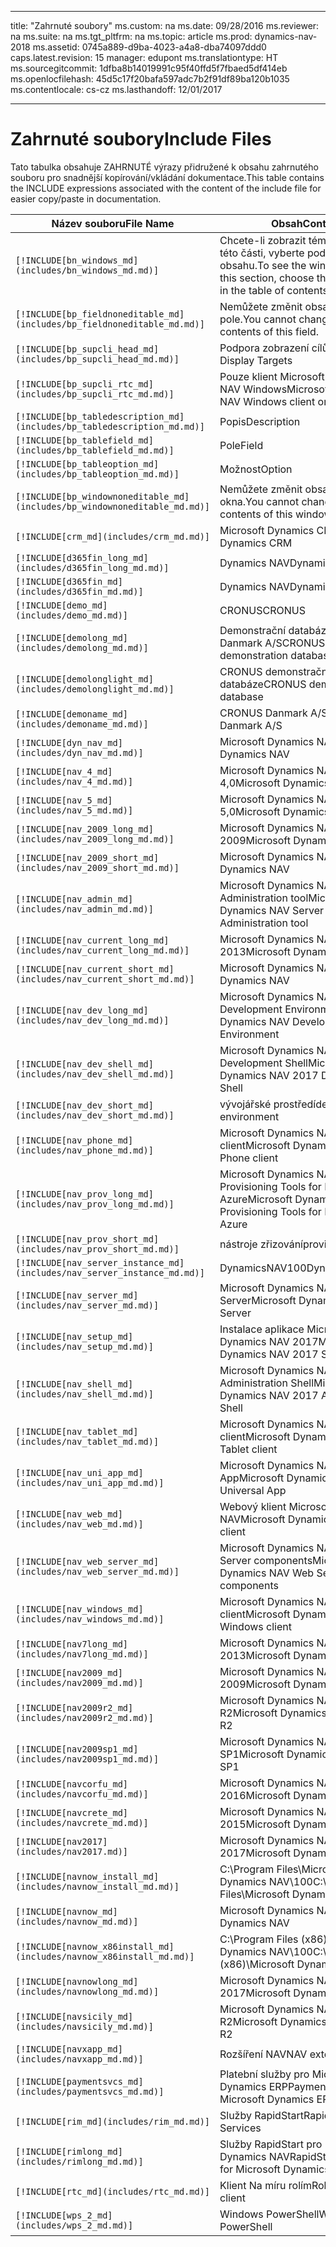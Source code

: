 
---
title: "Zahrnuté soubory"
ms.custom: na
ms.date: 09/28/2016
ms.reviewer: na
ms.suite: na
ms.tgt_pltfrm: na
ms.topic: article
ms.prod: dynamics-nav-2018
ms.assetid: 0745a889-d9ba-4023-a4a8-dba74097ddd0
caps.latest.revision: 15
manager: edupont
ms.translationtype: HT
ms.sourcegitcommit: 1dfba8b14019991c95f40ffd5f7fbaed5df414eb
ms.openlocfilehash: 45d5c17f20bafa597adc7b2f91df89ba120b1035
ms.contentlocale: cs-cz
ms.lasthandoff: 12/01/2017

---

# <a name="include-files"></a><span data-ttu-id="f923a-102">Zahrnuté soubory</span><span class="sxs-lookup"><span data-stu-id="f923a-102">Include Files</span></span>

<span data-ttu-id="f923a-103">Tato tabulka obsahuje ZAHRNUTÉ výrazy přidružené k obsahu zahrnutého souboru pro snadnější kopírování/vkládání dokumentace.</span><span class="sxs-lookup"><span data-stu-id="f923a-103">This table contains the INCLUDE expressions associated with the content of the include file for easier copy/paste in documentation.</span></span>

|<span data-ttu-id="f923a-104">Název souboru</span><span class="sxs-lookup"><span data-stu-id="f923a-104">File Name</span></span>   |<span data-ttu-id="f923a-105">Obsah</span><span class="sxs-lookup"><span data-stu-id="f923a-105">Content</span></span>  |
|------------|---------|
|`[!INCLUDE[bn_windows_md](includes/bn_windows_md.md)]`|<span data-ttu-id="f923a-106">Chcete-li zobrazit témata okna v této části, vyberte podpoložky v obsahu.</span><span class="sxs-lookup"><span data-stu-id="f923a-106">To see the window topics in this section, choose the subentries in the table of contents.</span></span>|
|`[!INCLUDE[bp_fieldnoneditable_md](includes/bp_fieldnoneditable_md.md)]`|<span data-ttu-id="f923a-107">Nemůžete změnit obsah tohoto pole.</span><span class="sxs-lookup"><span data-stu-id="f923a-107">You cannot change the contents of this field.</span></span>|
|`[!INCLUDE[bp_supcli_head_md](includes/bp_supcli_head_md.md)]`|<span data-ttu-id="f923a-108">Podpora zobrazení cílů</span><span class="sxs-lookup"><span data-stu-id="f923a-108">Supported Display Targets</span></span>|
|`[!INCLUDE[bp_supcli_rtc_md](includes/bp_supcli_rtc_md.md)]`|<span data-ttu-id="f923a-109">Pouze klient Microsoft Dynamics NAV Windows</span><span class="sxs-lookup"><span data-stu-id="f923a-109">Microsoft Dynamics NAV Windows client only</span></span>|
|`[!INCLUDE[bp_tabledescription_md](includes/bp_tabledescription_md.md)]`|<span data-ttu-id="f923a-110">Popis</span><span class="sxs-lookup"><span data-stu-id="f923a-110">Description</span></span>| 
|`[!INCLUDE[bp_tablefield_md](includes/bp_tablefield_md.md)]`|<span data-ttu-id="f923a-111">Pole</span><span class="sxs-lookup"><span data-stu-id="f923a-111">Field</span></span>|
|`[!INCLUDE[bp_tableoption_md](includes/bp_tableoption_md.md)]`|<span data-ttu-id="f923a-112">Možnost</span><span class="sxs-lookup"><span data-stu-id="f923a-112">Option</span></span>|
|`[!INCLUDE[bp_windownoneditable_md](includes/bp_windownoneditable_md.md)]`|<span data-ttu-id="f923a-113">Nemůžete změnit obsah tohoto okna.</span><span class="sxs-lookup"><span data-stu-id="f923a-113">You cannot change the contents of this window.</span></span>|
|`[!INCLUDE[crm_md](includes/crm_md.md)]`|<span data-ttu-id="f923a-114">Microsoft Dynamics CRM</span><span class="sxs-lookup"><span data-stu-id="f923a-114">Microsoft Dynamics CRM</span></span>|
|`[!INCLUDE[d365fin_long_md](includes/d365fin_long_md.md)]`|<span data-ttu-id="f923a-115">Dynamics NAV</span><span class="sxs-lookup"><span data-stu-id="f923a-115">Dynamics NAV</span></span>|
|`[!INCLUDE[d365fin_md](includes/d365fin_md.md)]`|<span data-ttu-id="f923a-116">Dynamics NAV</span><span class="sxs-lookup"><span data-stu-id="f923a-116">Dynamics NAV</span></span>|
|`[!INCLUDE[demo_md](includes/demo_md.md)]`|<span data-ttu-id="f923a-117">CRONUS</span><span class="sxs-lookup"><span data-stu-id="f923a-117">CRONUS</span></span>|
|`[!INCLUDE[demolong_md](includes/demolong_md.md)]`|<span data-ttu-id="f923a-118">Demonstrační databáze CRONUS Danmark A/S</span><span class="sxs-lookup"><span data-stu-id="f923a-118">CRONUS Danmark A/S demonstration database</span></span>|
|`[!INCLUDE[demolonglight_md](includes/demolonglight_md.md)]`|<span data-ttu-id="f923a-119">CRONUS demonstrační databáze</span><span class="sxs-lookup"><span data-stu-id="f923a-119">CRONUS demonstration database</span></span>|
|`[!INCLUDE[demoname_md](includes/demoname_md.md)]`|<span data-ttu-id="f923a-120">CRONUS Danmark A/S</span><span class="sxs-lookup"><span data-stu-id="f923a-120">CRONUS Danmark A/S</span></span>|
|`[!INCLUDE[dyn_nav_md](includes/dyn_nav_md.md)]`|<span data-ttu-id="f923a-121">Microsoft Dynamics NAV</span><span class="sxs-lookup"><span data-stu-id="f923a-121">Microsoft Dynamics NAV</span></span>|
|`[!INCLUDE[nav_4_md](includes/nav_4_md.md)]`|<span data-ttu-id="f923a-122">Microsoft Dynamics NAV 4,0</span><span class="sxs-lookup"><span data-stu-id="f923a-122">Microsoft Dynamics NAV 4.0</span></span>|
|`[!INCLUDE[nav_5_md](includes/nav_5_md.md)]`|<span data-ttu-id="f923a-123">Microsoft Dynamics NAV 5,0</span><span class="sxs-lookup"><span data-stu-id="f923a-123">Microsoft Dynamics NAV 5.0</span></span>|
|`[!INCLUDE[nav_2009_long_md](includes/nav_2009_long_md.md)]`|<span data-ttu-id="f923a-124">Microsoft Dynamics NAV 2009</span><span class="sxs-lookup"><span data-stu-id="f923a-124">Microsoft Dynamics NAV 2009</span></span>|
|`[!INCLUDE[nav_2009_short_md](includes/nav_2009_short_md.md)]`|<span data-ttu-id="f923a-125">Microsoft Dynamics NAV</span><span class="sxs-lookup"><span data-stu-id="f923a-125">Microsoft Dynamics NAV</span></span>|
|`[!INCLUDE[nav_admin_md](includes/nav_admin_md.md)]`|<span data-ttu-id="f923a-126">Microsoft Dynamics NAV Server Administration tool</span><span class="sxs-lookup"><span data-stu-id="f923a-126">Microsoft Dynamics NAV Server Administration tool</span></span>|
|`[!INCLUDE[nav_current_long_md](includes/nav_current_long_md.md)]`|<span data-ttu-id="f923a-127">Microsoft Dynamics NAV 2013</span><span class="sxs-lookup"><span data-stu-id="f923a-127">Microsoft Dynamics NAV 2013</span></span>|
|`[!INCLUDE[nav_current_short_md](includes/nav_current_short_md.md)]`|<span data-ttu-id="f923a-128">Microsoft Dynamics NAV</span><span class="sxs-lookup"><span data-stu-id="f923a-128">Microsoft Dynamics NAV</span></span>|
|`[!INCLUDE[nav_dev_long_md](includes/nav_dev_long_md.md)]`|<span data-ttu-id="f923a-129">Microsoft Dynamics NAV Development Environment</span><span class="sxs-lookup"><span data-stu-id="f923a-129">Microsoft Dynamics NAV Development Environment</span></span>|
|`[!INCLUDE[nav_dev_shell_md](includes/nav_dev_shell_md.md)]`|<span data-ttu-id="f923a-130">Microsoft Dynamics NAV 2017 Development Shell</span><span class="sxs-lookup"><span data-stu-id="f923a-130">Microsoft Dynamics NAV 2017 Development Shell</span></span>|
|`[!INCLUDE[nav_dev_short_md](includes/nav_dev_short_md.md)]`|<span data-ttu-id="f923a-131">vývojářské prostředí</span><span class="sxs-lookup"><span data-stu-id="f923a-131">development environment</span></span>|
|`[!INCLUDE[nav_phone_md](includes/nav_phone_md.md)]`|<span data-ttu-id="f923a-132">Microsoft Dynamics NAV Phone client</span><span class="sxs-lookup"><span data-stu-id="f923a-132">Microsoft Dynamics NAV Phone client</span></span>|
|`[!INCLUDE[nav_prov_long_md](includes/nav_prov_long_md.md)]`|<span data-ttu-id="f923a-133">Microsoft Dynamics NAV Provisioning Tools for Microsoft Azure</span><span class="sxs-lookup"><span data-stu-id="f923a-133">Microsoft Dynamics NAV Provisioning Tools for Microsoft Azure</span></span>|
|`[!INCLUDE[nav_prov_short_md](includes/nav_prov_short_md.md)]`|<span data-ttu-id="f923a-134">nástroje zřizování</span><span class="sxs-lookup"><span data-stu-id="f923a-134">provisioning tools</span></span>|
|`[!INCLUDE[nav_server_instance_md](includes/nav_server_instance_md.md)]`|<span data-ttu-id="f923a-135">DynamicsNAV100</span><span class="sxs-lookup"><span data-stu-id="f923a-135">DynamicsNAV100</span></span>|
|`[!INCLUDE[nav_server_md](includes/nav_server_md.md)]`|<span data-ttu-id="f923a-136">Microsoft Dynamics NAV Server</span><span class="sxs-lookup"><span data-stu-id="f923a-136">Microsoft Dynamics NAV Server</span></span>|
|`[!INCLUDE[nav_setup_md](includes/nav_setup_md.md)]`|<span data-ttu-id="f923a-137">Instalace aplikace Microsoft Dynamics NAV 2017</span><span class="sxs-lookup"><span data-stu-id="f923a-137">Microsoft Dynamics NAV 2017 Setup</span></span>|
|`[!INCLUDE[nav_shell_md](includes/nav_shell_md.md)]`|<span data-ttu-id="f923a-138">Microsoft Dynamics NAV 2017 Administration Shell</span><span class="sxs-lookup"><span data-stu-id="f923a-138">Microsoft Dynamics NAV 2017 Administration Shell</span></span>|
|`[!INCLUDE[nav_tablet_md](includes/nav_tablet_md.md)]`|<span data-ttu-id="f923a-139">Microsoft Dynamics NAV Tablet client</span><span class="sxs-lookup"><span data-stu-id="f923a-139">Microsoft Dynamics NAV Tablet client</span></span>|
|`[!INCLUDE[nav_uni_app_md](includes/nav_uni_app_md.md)]`|<span data-ttu-id="f923a-140">Microsoft Dynamics NAV Universal App</span><span class="sxs-lookup"><span data-stu-id="f923a-140">Microsoft Dynamics NAV Universal App</span></span>|
|`[!INCLUDE[nav_web_md](includes/nav_web_md.md)]`|<span data-ttu-id="f923a-141">Webový klient Microsoft Dynamics NAV</span><span class="sxs-lookup"><span data-stu-id="f923a-141">Microsoft Dynamics NAV Web client</span></span>|
|`[!INCLUDE[nav_web_server_md](includes/nav_web_server_md.md)]`|<span data-ttu-id="f923a-142">Microsoft Dynamics NAV Web Server components</span><span class="sxs-lookup"><span data-stu-id="f923a-142">Microsoft Dynamics NAV Web Server components</span></span>|
|`[!INCLUDE[nav_windows_md](includes/nav_windows_md.md)]`|<span data-ttu-id="f923a-143">Microsoft Dynamics NAV Windows client</span><span class="sxs-lookup"><span data-stu-id="f923a-143">Microsoft Dynamics NAV Windows client</span></span>|
|`[!INCLUDE[nav7long_md](includes/nav7long_md.md)]`|<span data-ttu-id="f923a-144">Microsoft Dynamics NAV 2013</span><span class="sxs-lookup"><span data-stu-id="f923a-144">Microsoft Dynamics NAV 2013</span></span>|
|`[!INCLUDE[nav2009_md](includes/nav2009_md.md)]`|<span data-ttu-id="f923a-145">Microsoft Dynamics NAV 2009</span><span class="sxs-lookup"><span data-stu-id="f923a-145">Microsoft Dynamics NAV 2009</span></span>|
|`[!INCLUDE[nav2009r2_md](includes/nav2009r2_md.md)]`|<span data-ttu-id="f923a-146">Microsoft Dynamics NAV 2009 R2</span><span class="sxs-lookup"><span data-stu-id="f923a-146">Microsoft Dynamics NAV 2009 R2</span></span>|
|`[!INCLUDE[nav2009sp1_md](includes/nav2009sp1_md.md)]`|<span data-ttu-id="f923a-147">Microsoft Dynamics NAV 2009 SP1</span><span class="sxs-lookup"><span data-stu-id="f923a-147">Microsoft Dynamics NAV 2009 SP1</span></span>|
|`[!INCLUDE[navcorfu_md](includes/navcorfu_md.md)]`|<span data-ttu-id="f923a-148">Microsoft Dynamics NAV 2016</span><span class="sxs-lookup"><span data-stu-id="f923a-148">Microsoft Dynamics NAV 2016</span></span>|
|`[!INCLUDE[navcrete_md](includes/navcrete_md.md)]`|<span data-ttu-id="f923a-149">Microsoft Dynamics NAV 2015</span><span class="sxs-lookup"><span data-stu-id="f923a-149">Microsoft Dynamics NAV 2015</span></span>|
|`[!INCLUDE[nav2017](includes/nav2017.md)]`|<span data-ttu-id="f923a-150">Microsoft Dynamics NAV 2017</span><span class="sxs-lookup"><span data-stu-id="f923a-150">Microsoft Dynamics NAV 2017</span></span>|
|`[!INCLUDE[navnow_install_md](includes/navnow_install_md.md)]`|<span data-ttu-id="f923a-151">C:\\Program Files\\Microsoft Dynamics NAV\\100</span><span class="sxs-lookup"><span data-stu-id="f923a-151">C:\\Program Files\\Microsoft Dynamics NAV\\100</span></span>|
|`[!INCLUDE[navnow_md](includes/navnow_md.md)]`|<span data-ttu-id="f923a-152">Microsoft Dynamics NAV</span><span class="sxs-lookup"><span data-stu-id="f923a-152">Microsoft Dynamics NAV</span></span>|
|`[!INCLUDE[navnow_x86install_md](includes/navnow_x86install_md.md)]`|<span data-ttu-id="f923a-153">C:\\Program Files \(x86\)\\Microsoft Dynamics NAV\\100</span><span class="sxs-lookup"><span data-stu-id="f923a-153">C:\\Program Files \(x86\)\\Microsoft Dynamics NAV\\100</span></span>|
|`[!INCLUDE[navnowlong_md](includes/navnowlong_md.md)]`|<span data-ttu-id="f923a-154">Microsoft Dynamics NAV 2017</span><span class="sxs-lookup"><span data-stu-id="f923a-154">Microsoft Dynamics NAV 2017</span></span>|
|`[!INCLUDE[navsicily_md](includes/navsicily_md.md)]`|<span data-ttu-id="f923a-155">Microsoft Dynamics NAV 2013 R2</span><span class="sxs-lookup"><span data-stu-id="f923a-155">Microsoft Dynamics NAV 2013 R2</span></span>|
|`[!INCLUDE[navxapp_md](includes/navxapp_md.md)]`|<span data-ttu-id="f923a-156">Rozšíření NAV</span><span class="sxs-lookup"><span data-stu-id="f923a-156">NAV extension</span></span>|
|`[!INCLUDE[paymentsvcs_md](includes/paymentsvcs_md.md)]`|<span data-ttu-id="f923a-157">Platební služby pro Microsoft Dynamics ERP</span><span class="sxs-lookup"><span data-stu-id="f923a-157">Payment Services for Microsoft Dynamics ERP</span></span>|
|`[!INCLUDE[rim_md](includes/rim_md.md)]`|<span data-ttu-id="f923a-158">Služby RapidStart</span><span class="sxs-lookup"><span data-stu-id="f923a-158">RapidStart Services</span></span>|
|`[!INCLUDE[rimlong_md](includes/rimlong_md.md)]`|<span data-ttu-id="f923a-159">Služby RapidStart pro Microsoft Dynamics NAV</span><span class="sxs-lookup"><span data-stu-id="f923a-159">RapidStart Services for Microsoft Dynamics NAV</span></span>|
|`[!INCLUDE[rtc_md](includes/rtc_md.md)]`|<span data-ttu-id="f923a-160">Klient Na míru rolím</span><span class="sxs-lookup"><span data-stu-id="f923a-160">RoleTailored client</span></span>|
|`[!INCLUDE[wps_2_md](includes/wps_2_md.md)]`|<span data-ttu-id="f923a-161">Windows PowerShell</span><span class="sxs-lookup"><span data-stu-id="f923a-161">Windows PowerShell</span></span>|

